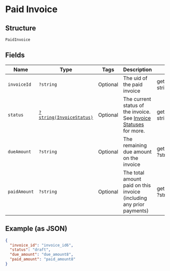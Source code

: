 
# Paid Invoice

## Structure

`PaidInvoice`

## Fields

| Name | Type | Tags | Description | Getter | Setter |
|  --- | --- | --- | --- | --- | --- |
| `invoiceId` | `?string` | Optional | The uid of the paid invoice | getInvoiceId(): ?string | setInvoiceId(?string invoiceId): void |
| `status` | [`?string(InvoiceStatus)`](../../doc/models/invoice-status.md) | Optional | The current status of the invoice. See [Invoice Statuses](https://chargify.zendesk.com/hc/en-us/articles/4407737494171#line-item-breakdowns) for more. | getStatus(): ?string | setStatus(?string status): void |
| `dueAmount` | `?string` | Optional | The remaining due amount on the invoice | getDueAmount(): ?string | setDueAmount(?string dueAmount): void |
| `paidAmount` | `?string` | Optional | The total amount paid on this invoice (including any prior payments) | getPaidAmount(): ?string | setPaidAmount(?string paidAmount): void |

## Example (as JSON)

```json
{
  "invoice_id": "invoice_id6",
  "status": "draft",
  "due_amount": "due_amount8",
  "paid_amount": "paid_amount8"
}
```

